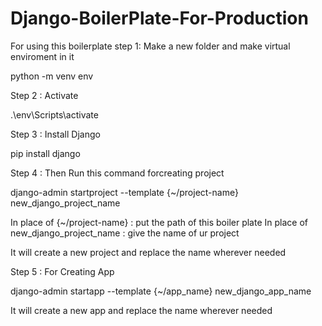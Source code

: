 # Django-BoilerPlate-For-Production

For using this boilerplate
step 1:
Make a new folder and make virtual enviroment in it

python -m venv env

Step 2 : Activate 

.\env\Scripts\activate

Step 3 : Install Django

pip install django

Step 4 : Then Run this command forcreating project

django-admin startproject --template {~/project-name} new_django_project_name

In place of {~/project-name} : put the path of this boiler plate
In place of new_django_project_name : give the name of ur project

It will create a new project and replace the name wherever needed


Step 5 : For Creating App

django-admin startapp --template {~/app_name}  new_django_app_name

It will create a new app and replace the name wherever needed
